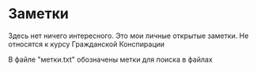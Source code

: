 # Заметки
Здесь нет ничего интересного.
Это мои личные открытые заметки. Не относятся к курсу Гражданской Конспирации

В файле "метки.txt" обозначены метки для поиска в файлах
